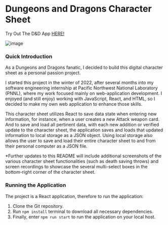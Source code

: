 # Dungeons and Dragons Character Sheet
Try Out The D&D App [HERE!](https://briandeano.github.io/DnDCharacterSheet/)

![image](https://github.com/BrianDeanO/DnDCharacterSheet/assets/54780901/0987d659-baf2-4445-9c09-63f12b25fe63)

### Quick Introduction
As a Dungeons and Dragons fanatic, I decided to build this digital character sheet as a personal passion project. 

I started this project in the winter of 2022, after several months into my software engineering internship at Pacific Northwest National Laboratory (PNNL), where my work focused mainly on web-application development. I enjoyed (and still enjoy) working with JavaScript, React, and HTML, so I decided to make my own web application to enhance those skills. 

This character sheet utilizes React to save data state when entering new information, for instance, when a user creates a new Attack weapon card. And to save and load all pertinent data, with each new addition or verified update to the character sheet, the application saves and loads that updated information to local storage as a JSON object. Using local storage also allows the user to save and load their entire character sheet to and from their personal computer as a JSON file.

*Further updates to this README will include additional screenshots of the various character sheet functionalities (such as death saving throws) and screen recordings to showcase the several multi-select boxes in the bottom-right corner of the character sheet. 

### Running the Application
The project is a React application, therefore to run the application: 
1. Clone the Git repository.
2. Run `npm install` terminal to download all necessary dependencies.
3. Finally, enter `npm run start` to run the application on your local host.
